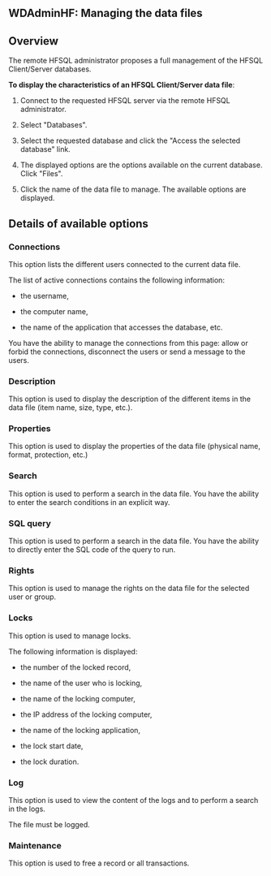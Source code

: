 
## WDAdminHF: Managing the data files
			

<a name="NOTE1"></a>
<a name="NOTE1_1"></a>


## Overview
<a name="overview_ELTTEXTE000137"></a>
The remote HFSQL administrator proposes a full management of the HFSQL Client/Server databases. 

**To display the characteristics of an HFSQL Client/Server data file**: 

1. Connect to the requested HFSQL server via the remote HFSQL administrator. 

2. Select "Databases". 

3. Select the requested database and click the "Access the selected database" link. 

4. The displayed options are the options available on the current database. Click "Files". 

5. Click the name of the data file to manage. The available options are displayed. 






<a name="NOTE2"></a>
<a name="NOTE2_1"></a>


## Details of available options
<a name="details_available_options_ELTTEXTE000167"></a>


### Connections
<a name="connections_ELTPARAGRAPHE000027"></a>

This option lists the different users connected to the current data file.

The list of active connections contains the following information:

- the username,

- the computer name,

- the name of the application that accesses the database, etc.




You have the ability to manage the connections from this page: allow or forbid the connections, disconnect the users or send a message to the users.


### Description
<a name="description_ELTPARAGRAPHE000040"></a>

This option is used to display the description of the different items in the data file (item name, size, type, etc.).


### Properties
<a name="properties_ELTPARAGRAPHE000045"></a>

This option is used to display the properties of the data file (physical name, format, protection, etc.)


### Search
<a name="search_ELTPARAGRAPHE000050"></a>

This option is used to perform a search in the data file. You have the ability to enter the search conditions in an explicit way.


### SQL query
<a name="sql_query_ELTPARAGRAPHE000055"></a>

This option is used to perform a search in the data file. You have the ability to directly enter the SQL code of the query to run.


### Rights
<a name="rights_ELTPARAGRAPHE000060"></a>

This option is used to manage the rights on the data file for the selected user or group.


### Locks
<a name="locks_ELTPARAGRAPHE000065"></a>

This option is used to manage locks.

The following information is displayed:

- the number of the locked record, 

- the name of the user who is locking, 

- the name of the locking computer, 

- the IP address of the locking computer, 

- the name of the locking application, 

- the lock start date, 

- the lock duration.





### Log
<a name="log_ELTPARAGRAPHE000080"></a>

This option is used to view the content of the logs and to perform a search in the logs.

The file must be logged.




### Maintenance
<a name="maintenance_ELTPARAGRAPHE000088"></a>

This option is used to free a record or all transactions. 


